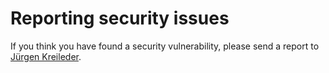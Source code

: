 # Reporting security issues

If you think you have found a security vulnerability, please send a report to [Jürgen Kreileder](mailto:juergen.kreileder@empolis.com).